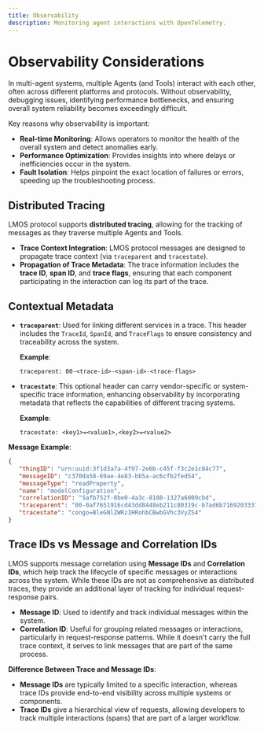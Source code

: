 ```yaml
---
title: Observability
description: Monitoring agent interactions with OpenTelemetry.
---
```


# Observability Considerations

In multi-agent systems, multiple Agents (and Tools) interact with each other, often across different platforms and protocols. Without observability, debugging issues, identifying performance bottlenecks, and ensuring overall system reliability becomes exceedingly difficult.

Key reasons why observability is important:
- **Real-time Monitoring**: Allows operators to monitor the health of the overall system and detect anomalies early.
- **Performance Optimization**: Provides insights into where delays or inefficiencies occur in the system.
- **Fault Isolation**: Helps pinpoint the exact location of failures or errors, speeding up the troubleshooting process.

## Distributed Tracing

LMOS protocol supports **distributed tracing**, allowing for the tracking of messages as they traverse multiple Agents and Tools. 

- **Trace Context Integration**: LMOS protocol messages are designed to propagate trace context (via `traceparent` and `tracestate`).
- **Propagation of Trace Metadata**: The trace information includes the **trace ID**, **span ID**, and **trace flags**, ensuring that each component participating in the interaction can log its part of the trace.

## Contextual Metadata

- **`traceparent`**: Used for linking different services in a trace. This header includes the `TraceId`, `SpanId`, and `TraceFlags` to ensure consistency and traceability across the system.
  

  **Example**:
  ```text
  traceparent: 00-<trace-id>-<span-id>-<trace-flags>
  ```

- **`tracestate`**: This optional header can carry vendor-specific or system-specific trace information, enhancing observability by incorporating metadata that reflects the capabilities of different tracing systems.
  
  **Example**:
  ```text
  tracestate: <key1>=<value1>,<key2>=<value2>
  ```

**Message Example**:
```json
{
   "thingID": "urn:uuid:3f1d3a7a-4f97-2e6b-c45f-f3c2e1c84c77",
   "messageID": "c370da58-69ae-4e83-bb5a-ac6cfb2fed54",
   "messageType": "readProperty",
   "name": "modelConfiguration",
   "correlationID": "5afb752f-8be0-4a3c-8108-1327a6009cbd",
   "traceparent": "00-0af7651916cd43dd8448eb211c80319c-b7ad6b7169203331-01",
   "tracestate": "congo=BleGNlZWRzIHRohbCBwbGVhc3VyZS4"
}
```


## Trace IDs vs Message and Correlation IDs

LMOS supports message correlation using **Message IDs** and **Correlation IDs**, which help track the lifecycle of specific messages or interactions across the system. While these IDs are not as comprehensive as distributed traces, they provide an additional layer of tracking for individual request-response pairs.

- **Message ID**: Used to identify and track individual messages within the system.
- **Correlation ID**: Useful for grouping related messages or interactions, particularly in request-response patterns. While it doesn't carry the full trace context, it serves to link messages that are part of the same process.

**Difference Between Trace and Message IDs**:
- **Message IDs** are typically limited to a specific interaction, whereas trace IDs provide end-to-end visibility across multiple systems or components.
- **Trace IDs** give a hierarchical view of requests, allowing developers to track multiple interactions (spans) that are part of a larger workflow.

